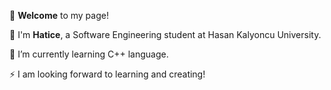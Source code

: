
👋 **Welcome** to my page!

💞️ I'm **Hatice**, a Software Engineering student at Hasan Kalyoncu University.

🌱 I’m currently learning C++ language.

⚡ I am looking forward to learning and creating!
